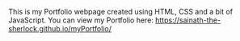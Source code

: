 This is my Portfolio webpage created using HTML, CSS and a bit of JavaScript.
You can view my Portfolio here: https://sainath-the-sherlock.github.io/myPortfolio/
